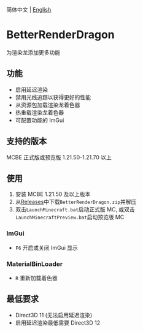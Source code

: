 简体中文 | [English](README.md)

# BetterRenderDragon

为渲染龙添加更多功能

## 功能

- 启用延迟渲染
- 禁用光线追踪以获得更好的性能
- 从资源包加载渲染龙着色器
- 热重载渲染龙着色器
- 可配置功能的 ImGui

## 支持的版本

MCBE 正式版或预览版 1.21.50-1.21.70 以上

## 使用

1. 安装 MCBE 1.21.50 及以上版本
2. 从[Releases](https://github.com/dreamguxiang/BetterRenderDragon/releases/latest)中下载`BetterRenderDragon.zip`并解压
3. 双击`LaunchMinecraft.bat`启动正式版 MC, 或双击`LaunchMinecraftPreview.bat`启动预览版 MC

### ImGui

- `F6` 开启或关闭 ImGui 显示

### MaterialBinLoader

- `R` 重新加载着色器

## 最低要求

- Direct3D 11 (无法启用延迟渲染)
- 启用延迟渲染最低需要 Direct3D 12
